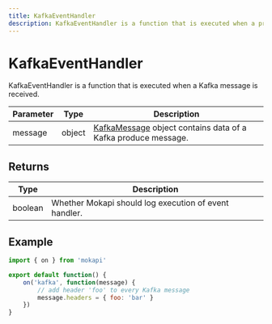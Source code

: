 ```yaml
---
title: KafkaEventHandler
description: KafkaEventHandler is a function that is executed when a producer sends a Kafka message.
---
```

# KafkaEventHandler

KafkaEventHandler is a function that is executed when a Kafka message is received.

| Parameter | Type    | Description                                                                                                               |
|-----------|---------|---------------------------------------------------------------------------------------------------------------------------|
| message   | object  | [KafkaMessage](/docs/javascript-api/mokapi/eventhandler/kafkamessage.md) object contains data of a Kafka produce message. |

## Returns

| Type    | Description                                           |
|---------|-------------------------------------------------------|
| boolean | Whether Mokapi should log execution of event handler. |

## Example

```javascript
import { on } from 'mokapi'

export default function() {
    on('kafka', function(message) {
        // add header 'foo' to every Kafka message
        message.headers = { foo: 'bar' }
    })
}
```